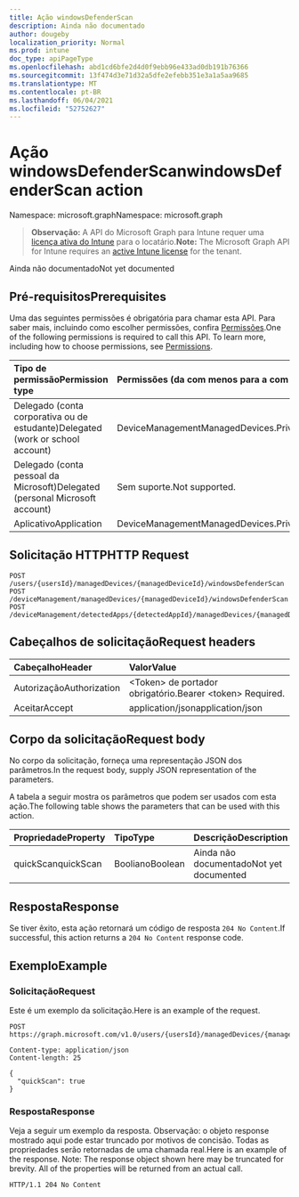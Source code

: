 ```yaml
---
title: Ação windowsDefenderScan
description: Ainda não documentado
author: dougeby
localization_priority: Normal
ms.prod: intune
doc_type: apiPageType
ms.openlocfilehash: abd1cd6bfe2d4d0f9ebb96e433ad0db191b76366
ms.sourcegitcommit: 13f474d3e71d32a5dfe2efebb351e3a1a5aa9685
ms.translationtype: MT
ms.contentlocale: pt-BR
ms.lasthandoff: 06/04/2021
ms.locfileid: "52752627"
---
```

# <a name="windowsdefenderscan-action"></a><span data-ttu-id="3189f-103">Ação windowsDefenderScan</span><span class="sxs-lookup"><span data-stu-id="3189f-103">windowsDefenderScan action</span></span>

<span data-ttu-id="3189f-104">Namespace: microsoft.graph</span><span class="sxs-lookup"><span data-stu-id="3189f-104">Namespace: microsoft.graph</span></span>

> <span data-ttu-id="3189f-105">**Observação:** A API do Microsoft Graph para Intune requer uma [licença ativa do Intune](https://go.microsoft.com/fwlink/?linkid=839381) para o locatário.</span><span class="sxs-lookup"><span data-stu-id="3189f-105">**Note:** The Microsoft Graph API for Intune requires an [active Intune license](https://go.microsoft.com/fwlink/?linkid=839381) for the tenant.</span></span>

<span data-ttu-id="3189f-106">Ainda não documentado</span><span class="sxs-lookup"><span data-stu-id="3189f-106">Not yet documented</span></span>

## <a name="prerequisites"></a><span data-ttu-id="3189f-107">Pré-requisitos</span><span class="sxs-lookup"><span data-stu-id="3189f-107">Prerequisites</span></span>
<span data-ttu-id="3189f-p101">Uma das seguintes permissões é obrigatória para chamar esta API. Para saber mais, incluindo como escolher permissões, confira [Permissões](/graph/permissions-reference).</span><span class="sxs-lookup"><span data-stu-id="3189f-p101">One of the following permissions is required to call this API. To learn more, including how to choose permissions, see [Permissions](/graph/permissions-reference).</span></span>

|<span data-ttu-id="3189f-110">Tipo de permissão</span><span class="sxs-lookup"><span data-stu-id="3189f-110">Permission type</span></span>|<span data-ttu-id="3189f-111">Permissões (da com menos para a com mais privilégios)</span><span class="sxs-lookup"><span data-stu-id="3189f-111">Permissions (from least to most privileged)</span></span>|
|:---|:---|
|<span data-ttu-id="3189f-112">Delegado (conta corporativa ou de estudante)</span><span class="sxs-lookup"><span data-stu-id="3189f-112">Delegated (work or school account)</span></span>|<span data-ttu-id="3189f-113">DeviceManagementManagedDevices.PriviligedOperation.All</span><span class="sxs-lookup"><span data-stu-id="3189f-113">DeviceManagementManagedDevices.PriviligedOperation.All</span></span>|
|<span data-ttu-id="3189f-114">Delegado (conta pessoal da Microsoft)</span><span class="sxs-lookup"><span data-stu-id="3189f-114">Delegated (personal Microsoft account)</span></span>|<span data-ttu-id="3189f-115">Sem suporte.</span><span class="sxs-lookup"><span data-stu-id="3189f-115">Not supported.</span></span>|
|<span data-ttu-id="3189f-116">Aplicativo</span><span class="sxs-lookup"><span data-stu-id="3189f-116">Application</span></span>|<span data-ttu-id="3189f-117">DeviceManagementManagedDevices.PriviligedOperation.All</span><span class="sxs-lookup"><span data-stu-id="3189f-117">DeviceManagementManagedDevices.PriviligedOperation.All</span></span>|

## <a name="http-request"></a><span data-ttu-id="3189f-118">Solicitação HTTP</span><span class="sxs-lookup"><span data-stu-id="3189f-118">HTTP Request</span></span>
<!-- {
  "blockType": "ignored"
}
-->
``` http
POST /users/{usersId}/managedDevices/{managedDeviceId}/windowsDefenderScan
POST /deviceManagement/managedDevices/{managedDeviceId}/windowsDefenderScan
POST /deviceManagement/detectedApps/{detectedAppId}/managedDevices/{managedDeviceId}/windowsDefenderScan
```

## <a name="request-headers"></a><span data-ttu-id="3189f-119">Cabeçalhos de solicitação</span><span class="sxs-lookup"><span data-stu-id="3189f-119">Request headers</span></span>
|<span data-ttu-id="3189f-120">Cabeçalho</span><span class="sxs-lookup"><span data-stu-id="3189f-120">Header</span></span>|<span data-ttu-id="3189f-121">Valor</span><span class="sxs-lookup"><span data-stu-id="3189f-121">Value</span></span>|
|:---|:---|
|<span data-ttu-id="3189f-122">Autorização</span><span class="sxs-lookup"><span data-stu-id="3189f-122">Authorization</span></span>|<span data-ttu-id="3189f-123">&lt;Token&gt; de portador obrigatório.</span><span class="sxs-lookup"><span data-stu-id="3189f-123">Bearer &lt;token&gt; Required.</span></span>|
|<span data-ttu-id="3189f-124">Aceitar</span><span class="sxs-lookup"><span data-stu-id="3189f-124">Accept</span></span>|<span data-ttu-id="3189f-125">application/json</span><span class="sxs-lookup"><span data-stu-id="3189f-125">application/json</span></span>|

## <a name="request-body"></a><span data-ttu-id="3189f-126">Corpo da solicitação</span><span class="sxs-lookup"><span data-stu-id="3189f-126">Request body</span></span>
<span data-ttu-id="3189f-127">No corpo da solicitação, forneça uma representação JSON dos parâmetros.</span><span class="sxs-lookup"><span data-stu-id="3189f-127">In the request body, supply JSON representation of the parameters.</span></span>

<span data-ttu-id="3189f-128">A tabela a seguir mostra os parâmetros que podem ser usados com esta ação.</span><span class="sxs-lookup"><span data-stu-id="3189f-128">The following table shows the parameters that can be used with this action.</span></span>

|<span data-ttu-id="3189f-129">Propriedade</span><span class="sxs-lookup"><span data-stu-id="3189f-129">Property</span></span>|<span data-ttu-id="3189f-130">Tipo</span><span class="sxs-lookup"><span data-stu-id="3189f-130">Type</span></span>|<span data-ttu-id="3189f-131">Descrição</span><span class="sxs-lookup"><span data-stu-id="3189f-131">Description</span></span>|
|:---|:---|:---|
|<span data-ttu-id="3189f-132">quickScan</span><span class="sxs-lookup"><span data-stu-id="3189f-132">quickScan</span></span>|<span data-ttu-id="3189f-133">Booliano</span><span class="sxs-lookup"><span data-stu-id="3189f-133">Boolean</span></span>|<span data-ttu-id="3189f-134">Ainda não documentado</span><span class="sxs-lookup"><span data-stu-id="3189f-134">Not yet documented</span></span>|



## <a name="response"></a><span data-ttu-id="3189f-135">Resposta</span><span class="sxs-lookup"><span data-stu-id="3189f-135">Response</span></span>
<span data-ttu-id="3189f-136">Se tiver êxito, esta ação retornará um código de resposta `204 No Content`.</span><span class="sxs-lookup"><span data-stu-id="3189f-136">If successful, this action returns a `204 No Content` response code.</span></span>

## <a name="example"></a><span data-ttu-id="3189f-137">Exemplo</span><span class="sxs-lookup"><span data-stu-id="3189f-137">Example</span></span>

### <a name="request"></a><span data-ttu-id="3189f-138">Solicitação</span><span class="sxs-lookup"><span data-stu-id="3189f-138">Request</span></span>
<span data-ttu-id="3189f-139">Este é um exemplo da solicitação.</span><span class="sxs-lookup"><span data-stu-id="3189f-139">Here is an example of the request.</span></span>
``` http
POST https://graph.microsoft.com/v1.0/users/{usersId}/managedDevices/{managedDeviceId}/windowsDefenderScan

Content-type: application/json
Content-length: 25

{
  "quickScan": true
}
```

### <a name="response"></a><span data-ttu-id="3189f-140">Resposta</span><span class="sxs-lookup"><span data-stu-id="3189f-140">Response</span></span>
<span data-ttu-id="3189f-p102">Veja a seguir um exemplo da resposta. Observação: o objeto response mostrado aqui pode estar truncado por motivos de concisão. Todas as propriedades serão retornadas de uma chamada real.</span><span class="sxs-lookup"><span data-stu-id="3189f-p102">Here is an example of the response. Note: The response object shown here may be truncated for brevity. All of the properties will be returned from an actual call.</span></span>
``` http
HTTP/1.1 204 No Content
```




